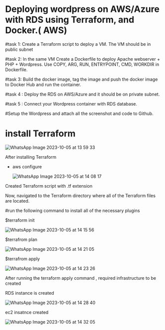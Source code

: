 # Deploying wordpress on AWS/Azure with RDS using Terraform, and Docker.( AWS)

#task 1: Create a Terraform script to deploy a VM. The VM should be in public subnet

#task 2: In the same VM Create a Dockerfile to deploy Apache webserver + PHP + Wordpress. Use COPY, ARG, RUN, ENTRYPOINT, CMD, WORKDIR in Dockerfile.

#task 3: Build the docker image, tag the image and push the docker image to Docker Hub and run the container.

#task 4 : Deploy the RDS on AWS/Azure and it should be on private subnet.

#task 5 : Connect your Wordpress container with RDS database.

#Setup the Wordpress and attach all the screenshot and code to Github. 

# install Terraform
![WhatsApp Image 2023-10-05 at 13 59 33](https://github.com/manikantaraju427/Discover-Dollar/assets/125948783/94ecb0cd-e77b-4cb7-ab7c-83d3ee70a48a)

After installing Terraform

* aws configure

  ![WhatsApp Image 2023-10-05 at 14 08 17](https://github.com/manikantaraju427/Discover-Dollar/assets/125948783/ea8a9f5d-05a9-4a3e-9edb-d6a4bc863b7c)
  
Created  Terraform script with .tf extension

Now, navigated to the Terraform directory where all of the Terraform files are located. 

#run the following command to install all of the necessary plugins

$terraform init

![WhatsApp Image 2023-10-05 at 14 15 56](https://github.com/manikantaraju427/Discover-Dollar/assets/125948783/80cb8805-510a-48b9-9cb6-a0c35dd57453)

$terrafrom plan

![WhatsApp Image 2023-10-05 at 14 21 05](https://github.com/manikantaraju427/Discover-Dollar/assets/125948783/fb724504-843c-4a22-bad4-74269d3a7a39)

$terrafrom apply

![WhatsApp Image 2023-10-05 at 14 23 26](https://github.com/manikantaraju427/Discover-Dollar/assets/125948783/956af609-f062-4e98-917b-8f5a91720582)

After running the terraform apply command , required infrastructure to be created

RDS instance is created

![WhatsApp Image 2023-10-05 at 14 28 40](https://github.com/manikantaraju427/Discover-Dollar/assets/125948783/68b7961e-c106-4452-8c2d-3f7669af00cd)

ec2 insatnce created

![WhatsApp Image 2023-10-05 at 14 32 05](https://github.com/manikantaraju427/Discover-Dollar/assets/125948783/ceed1f27-6b63-4585-824e-755ff06a39f9)









